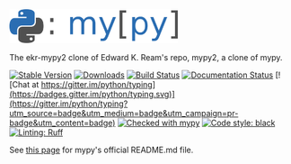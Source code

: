 <img src="docs/source/mypy_light.svg" alt="mypy logo" width="300px"/>

The ekr-mypy2 clone of Edward K. Ream's repo, mypy2, a clone of mypy.

[![Stable Version](https://img.shields.io/pypi/v/mypy?color=blue)](https://pypi.org/project/mypy/)
[![Downloads](https://img.shields.io/pypi/dm/mypy)](https://pypistats.org/packages/mypy)
[![Build Status](https://github.com/python/mypy/actions/workflows/test.yml/badge.svg)](https://github.com/python/mypy/actions)
[![Documentation Status](https://readthedocs.org/projects/mypy/badge/?version=latest)](https://mypy.readthedocs.io/en/latest/?badge=latest)
[![Chat at https://gitter.im/python/typing](https://badges.gitter.im/python/typing.svg)](https://gitter.im/python/typing?utm_source=badge&utm_medium=badge&utm_campaign=pr-badge&utm_content=badge)
[![Checked with mypy](https://www.mypy-lang.org/static/mypy_badge.svg)](https://mypy-lang.org/)
[![Code style: black](https://img.shields.io/badge/code%20style-black-000000.svg)](https://github.com/psf/black)
[![Linting: Ruff](https://img.shields.io/endpoint?url=https://raw.githubusercontent.com/charliermarsh/ruff/main/assets/badge/v2.json)](https://github.com/astral-sh/ruff)

See [this page](https://github.com/python/mypy) for mypy's official README.md file.